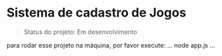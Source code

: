 # Sistema de cadastro de Jogos #

>Status do projeto: Em desenvolvimento

para rodar esse projeto na máquina, por favor execute:
...
node app.js
...
